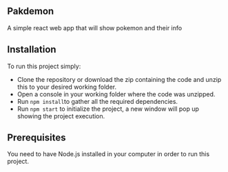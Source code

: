 ## Pakdemon
A simple react web app that will show pokemon and their info

## Installation

To run this project simply:

  - Clone the repository or download the zip containing the code and unzip this to your desired working folder.
  - Open a console in your working folder where the code was unzipped.
  - Run `npm install`to gather all the required dependencies.
  - Run `npm start` to initialize the project, a new window will pop up showing the project execution.

## Prerequisites

You need to have Node.js installed in your computer in order to run this project.
